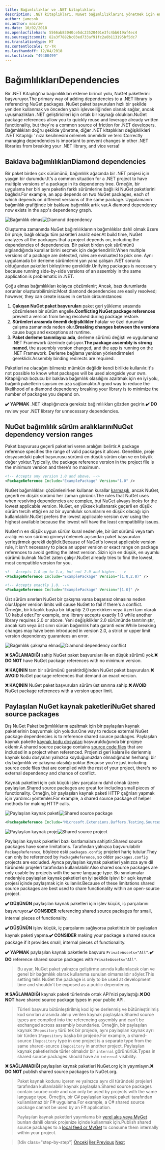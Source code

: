 ```yaml
---
title: Bağımlılıklar ve .NET kitaplıkları
description: .NET kitaplıkları, NuGet bağımlılıklarını yönetmek için en iyi yöntem önerileri.
author: jamesnk
ms.author: mairaw
ms.date: 10/02/2018
ms.openlocfilehash: 5566ab83040ce5dc23520401e3fc4bb619af4ec4
ms.sourcegitcommit: 82a3f7882bc03ed733af91fc2a0b113195bf5dc7
ms.translationtype: MT
ms.contentlocale: tr-TR
ms.lasthandoff: 12/04/2018
ms.locfileid: "49400499"
---
```

# <a name="dependencies"></a><span data-ttu-id="f3369-103">Bağımlılıkları</span><span class="sxs-lookup"><span data-stu-id="f3369-103">Dependencies</span></span>

<span data-ttu-id="f3369-104">Bir .NET Kitaplığı'na bağımlılıkları ekleme birincil yolu, NuGet paketlerini başvuruyor.</span><span class="sxs-lookup"><span data-stu-id="f3369-104">The primary way of adding dependencies to a .NET library is referencing NuGet packages.</span></span> <span data-ttu-id="f3369-105">NuGet paket başvuruları hızlı bir şekilde yeniden kullanmak ve önceden yazılı işlevselliğinden olanak sağlar, ancak uyuşmazlıkları .NET geliştiricileri için ortak bir kaynağı oldukları.</span><span class="sxs-lookup"><span data-stu-id="f3369-105">NuGet package references allow you to quickly reuse and leverage already written functionality, but they're a common source of friction for .NET developers.</span></span> <span data-ttu-id="f3369-106">Bağımlılıkları doğru şekilde yönetme, diğer .NET kitaplıkları değişiklikleri .NET Kitaplığı ' nıza kesilmesini önlemek önemlidir ve tersi!</span><span class="sxs-lookup"><span data-stu-id="f3369-106">Correctly managing dependencies is important to prevent changes in other .NET libraries from breaking your .NET library, and vice versa!</span></span>

## <a name="diamond-dependencies"></a><span data-ttu-id="f3369-107">Baklava bağımlılıkları</span><span class="sxs-lookup"><span data-stu-id="f3369-107">Diamond dependencies</span></span>

<span data-ttu-id="f3369-108">Bir paket birden çok sürümünü, bağımlılık ağacında bir .NET projesi için yaygın bir durumdur.</span><span class="sxs-lookup"><span data-stu-id="f3369-108">It's a common situation for a .NET project to have multiple versions of a package in its dependency tree.</span></span> <span data-ttu-id="f3369-109">Örneğin, bir uygulama her biri aynı paketin farklı sürümlerine bağlı iki NuGet paketlerini bağlıdır.</span><span class="sxs-lookup"><span data-stu-id="f3369-109">For example, an app depends on two NuGet packages, each of which depends on different versions of the same package.</span></span> <span data-ttu-id="f3369-110">Uygulamanın bağımlılık grafiğinde bir baklava bağımlılık artık var.</span><span class="sxs-lookup"><span data-stu-id="f3369-110">A diamond dependency now exists in the app's dependency graph.</span></span>

<span data-ttu-id="f3369-111">![Bağımlılık elmas](./media/dependencies/diamond-dependency.png "bağımlılık elmas")</span><span class="sxs-lookup"><span data-stu-id="f3369-111">![Diamond dependency](./media/dependencies/diamond-dependency.png "Diamond dependency")</span></span>

<span data-ttu-id="f3369-112">Oluşturma zamanında NuGet bağımlılıklarının bağımlılıklar dahil olmak üzere bir proje, bağlı olduğu tüm paketleri analiz eder.</span><span class="sxs-lookup"><span data-stu-id="f3369-112">At build time, NuGet analyzes all the packages that a project depends on, including the dependencies of dependencies.</span></span> <span data-ttu-id="f3369-113">Bir paket birden çok sürümünü algılandığında kurallar birini seçmek için değerlendirilir.</span><span class="sxs-lookup"><span data-stu-id="f3369-113">When multiple versions of a package are detected, rules are evaluated to pick one.</span></span> <span data-ttu-id="f3369-114">Aynı uygulamada bir derleme sürümlerini yan yana çalışan .NET sorunlu olduğundan paketleri birleştirme gereklidir.</span><span class="sxs-lookup"><span data-stu-id="f3369-114">Unifying packages is necessary because running side-by-side versions of an assembly in the same application is problematic in .NET.</span></span>

<span data-ttu-id="f3369-115">Çoğu elmas bağımlılıkları kolayca çözümlenir; Ancak, bazı durumlarda sorunlar oluşturabilirsiniz:</span><span class="sxs-lookup"><span data-stu-id="f3369-115">Most diamond dependencies are easily resolved; however, they can create issues in certain circumstances:</span></span>

1. <span data-ttu-id="f3369-116">**Çakışan NuGet paket başvuruları** paket geri yükleme sırasında çözümlenen bir sürüm engelle.</span><span class="sxs-lookup"><span data-stu-id="f3369-116">**Conflicting NuGet package references** prevent a version from being resolved during package restore.</span></span>
2. <span data-ttu-id="f3369-117">**Sürümleri arasında önemli değişiklikler** hatalar ve özel durumlar çalışma zamanında neden olur.</span><span class="sxs-lookup"><span data-stu-id="f3369-117">**Breaking changes between the versions** cause bugs and exceptions at runtime.</span></span>
3. <span data-ttu-id="f3369-118">**Paket derleme tanımlayıcı ada**, derleme sürümü değişti ve uygulamanız .NET Framework üzerinde çalışıyor.</span><span class="sxs-lookup"><span data-stu-id="f3369-118">**The package assembly is strong named**, the assembly version changed, and the app is running on the .NET Framework.</span></span> <span data-ttu-id="f3369-119">Derleme bağlama yeniden yönlendirmeleri gereklidir.</span><span class="sxs-lookup"><span data-stu-id="f3369-119">Assembly binding redirects are required.</span></span>

<span data-ttu-id="f3369-120">Paketleri ne olacağını bilmeniz mümkün değildir kendi birlikte kullanılır.</span><span class="sxs-lookup"><span data-stu-id="f3369-120">It's not possible to know what packages will be used alongside your own.</span></span> <span data-ttu-id="f3369-121">Kitaplığınızı bozucu bir baklava bağımlılık olasılığını azaltmak için en iyi yolu, bağımlı paketlerin sayısını en aza sağlamaktır.</span><span class="sxs-lookup"><span data-stu-id="f3369-121">A good way to reduce the likelihood of a diamond dependency breaking your library is to minimize the number of packages you depend on.</span></span>

<span data-ttu-id="f3369-122">**✔️ YAPMAK** .NET kitaplığınızda gereksiz bağımlılıkları gözden geçirin.</span><span class="sxs-lookup"><span data-stu-id="f3369-122">**✔️ DO** review your .NET library for unnecessary dependencies.</span></span>

## <a name="nuget-dependency-version-ranges"></a><span data-ttu-id="f3369-123">NuGet bağımlılık sürüm aralıklarını</span><span class="sxs-lookup"><span data-stu-id="f3369-123">NuGet dependency version ranges</span></span>

<span data-ttu-id="f3369-124">Paket başvurusu geçerli paketleri veren aralığını belirtir.</span><span class="sxs-lookup"><span data-stu-id="f3369-124">A package reference specifies the range of valid packages it allows.</span></span> <span data-ttu-id="f3369-125">Genellikle, proje dosyasındaki paket başvurusu sürümü en düşük sürüm olan ve en büyük değer yoktur.</span><span class="sxs-lookup"><span data-stu-id="f3369-125">Typically, the package reference version in the project file is the minimum version and there's no maximum.</span></span>

```xml
<!-- Accepts any version 1.0 and above. -->
<PackageReference Include="ExamplePackage" Version="1.0" />
```

<span data-ttu-id="f3369-126">NuGet bağımlılıkları çözümlenirken kullanan kurallar [karmaşık](/nuget/consume-packages/dependency-resolution), ancak NuGet, geçerli en düşük sürümü her zaman görünür.</span><span class="sxs-lookup"><span data-stu-id="f3369-126">The rules that NuGet uses when resolving dependencies are [complex](/nuget/consume-packages/dependency-resolution), but NuGet always looks for the lowest applicable version.</span></span> <span data-ttu-id="f3369-127">NuGet, en yüksek kullanarak geçerli en düşük sürüm tercih ettiği en az bir uyumluluk sorunlarını en düşük olacağı için kullanılabilir.</span><span class="sxs-lookup"><span data-stu-id="f3369-127">NuGet prefers the lowest applicable version over using the highest available because the lowest will have the least compatibility issues.</span></span>

<span data-ttu-id="f3369-128">NuGet'ın en düşük uygun sürüm kural nedeniyle, bir üst sürümü veya tam aralığı en son sürümü girmeyi önlemek açısından paket başvuruları yerleştirmek gerekli değildir.</span><span class="sxs-lookup"><span data-stu-id="f3369-128">Because of NuGet's lowest applicable version rule, it isn't necessary to place an upper version or exact range on package references to avoid getting the latest version.</span></span> <span data-ttu-id="f3369-129">Sizin için en düşük, en uyumlu sürümü bulmak NuGet zaten çalışır.</span><span class="sxs-lookup"><span data-stu-id="f3369-129">NuGet already tries to find the lowest, most compatible version for you.</span></span>

```xml
<!-- Accepts 1.0 up to 1.x, but not 2.0 and higher. -->
<PackageReference Include="ExamplePackage" Version="[1.0,2.0)" />

<!-- Accepts exactly 1.0. -->
<PackageReference Include="ExamplePackage" Version="[1.0]" />
```

<span data-ttu-id="f3369-130">Üst sürüm sınırları NuGet bir çakışma varsa başarısız olmasına neden olur.</span><span class="sxs-lookup"><span data-stu-id="f3369-130">Upper version limits will cause NuGet to fail if there's a conflict.</span></span> <span data-ttu-id="f3369-131">Örneğin, bir kitaplık başka bir kitaplığı 2.0 gerekirken veya üzeri tam olarak 1.0 kabul eder.</span><span class="sxs-lookup"><span data-stu-id="f3369-131">For example, one library accepts exactly 1.0 while another library requires 2.0 or above.</span></span> <span data-ttu-id="f3369-132">Yeni değişiklikler 2.0 sürümünde tanıtılmıştır, ancak katı veya üst sınırı sürüm bağımlılık hata garanti eder.</span><span class="sxs-lookup"><span data-stu-id="f3369-132">While breaking changes may have been introduced in version 2.0, a strict or upper limit version dependency guarantees an error.</span></span>

<span data-ttu-id="f3369-133">![Bağımlılık çakışma elmas](./media/dependencies/diamond-dependency-conflict.png "bağımlılık çakışma elmas")</span><span class="sxs-lookup"><span data-stu-id="f3369-133">![Diamond dependency conflict](./media/dependencies/diamond-dependency-conflict.png "Diamond dependency conflict")</span></span>

<span data-ttu-id="f3369-134">**❌ SAĞLAMADIĞI** sahip NuGet paket başvuruları ile en düşük sürümü yok.</span><span class="sxs-lookup"><span data-stu-id="f3369-134">**❌ DO NOT** have NuGet package references with no minimum version.</span></span>

<span data-ttu-id="f3369-135">**❌ KAÇININ** tam bir sürümünü gerektirdiğinden NuGet paket başvuruları.</span><span class="sxs-lookup"><span data-stu-id="f3369-135">**❌ AVOID** NuGet package references that demand an exact version.</span></span>

<span data-ttu-id="f3369-136">**❌ KAÇININ** NuGet paket başvuruları sürüm üst sınırına sahip.</span><span class="sxs-lookup"><span data-stu-id="f3369-136">**❌ AVOID** NuGet package references with a version upper limit.</span></span>

## <a name="nuget-shared-source-packages"></a><span data-ttu-id="f3369-137">Paylaşılan NuGet kaynak paketleri</span><span class="sxs-lookup"><span data-stu-id="f3369-137">NuGet shared source packages</span></span>

<span data-ttu-id="f3369-138">Dış NuGet Paket bağımlılıklarını azaltmak için bir paylaşılan kaynak paketlerinin başvurmak için yoludur.</span><span class="sxs-lookup"><span data-stu-id="f3369-138">One way to reduce external NuGet package dependencies is to reference shared source packages.</span></span> <span data-ttu-id="f3369-139">Paylaşılan kaynak pakette [kaynak kodu dosyaları](/nuget/reference/nuspec#including-content-files) başvurulduğunda bir projeye eklenir.</span><span class="sxs-lookup"><span data-stu-id="f3369-139">A shared source package contains [source code files](/nuget/reference/nuspec#including-content-files) that are included in a project when referenced.</span></span> <span data-ttu-id="f3369-140">Projenizi geri kalanı ile derlenmiş kaynak kodu dosyaları yalnızca koyduğunuzdan olmadığından herhangi bir dış bağımlılık ve çakışma olasılığı yoktur.</span><span class="sxs-lookup"><span data-stu-id="f3369-140">Because you're just including source code files that are compiled with the rest of your project, there's no external dependency and chance of conflict.</span></span>

<span data-ttu-id="f3369-141">Kaynak paketleri için çok küçük işlev parçalarını dahil olmak üzere paylaşılan.</span><span class="sxs-lookup"><span data-stu-id="f3369-141">Shared source packages are great for including small pieces of functionality.</span></span> <span data-ttu-id="f3369-142">Örneğin, bir paylaşılan kaynak paketi HTTP çağrıları yapmak için yardımcı yöntemler.</span><span class="sxs-lookup"><span data-stu-id="f3369-142">For example, a shared source package of helper methods for making HTTP calls.</span></span>

<span data-ttu-id="f3369-143">![Paylaşılan kaynak paketi](./media/dependencies/shared-source-package.png "paylaşılan kaynak paketi")</span><span class="sxs-lookup"><span data-stu-id="f3369-143">![Shared source package](./media/dependencies/shared-source-package.png "Shared source package")</span></span>

```xml
<PackageReference Include="Microsoft.Extensions.Buffers.Testing.Sources" PrivateAssets="All" Version="1.0" />
```

<span data-ttu-id="f3369-144">![Paylaşılan kaynak proje](./media/dependencies/shared-source-project.png "paylaşılan kaynak proje")</span><span class="sxs-lookup"><span data-stu-id="f3369-144">![Shared source project](./media/dependencies/shared-source-project.png "Shared source project")</span></span>

<span data-ttu-id="f3369-145">Paylaşılan kaynak paketleri bazı kısıtlamalara sahiptir.</span><span class="sxs-lookup"><span data-stu-id="f3369-145">Shared source packages have some limitations.</span></span> <span data-ttu-id="f3369-146">Tarafından yalnızca başvurulabilir `PackageReference`, böylece eski `packages.config` projeleri hariç tutulur.</span><span class="sxs-lookup"><span data-stu-id="f3369-146">They can only be referenced by `PackageReference`, so older `packages.config` projects are excluded.</span></span> <span data-ttu-id="f3369-147">Ayrıca paylaşılan kaynak paketleri yalnızca aynı dil türündeki projeleri tarafından kullanılabilir.</span><span class="sxs-lookup"><span data-stu-id="f3369-147">Also shared source packages are only usable by projects with the same language type.</span></span> <span data-ttu-id="f3369-148">Bu sınırlamalar nedeniyle paylaşılan kaynak paketleri en iyi şekilde işlevi bir açık kaynak projesi içinde paylaşmak için kullanılır.</span><span class="sxs-lookup"><span data-stu-id="f3369-148">Because of these limitations shared source packages are best used to share functionality within an open-source project.</span></span>

<span data-ttu-id="f3369-149">**✔️ DÜŞÜNÜN** paylaşılan kaynak paketleri için işlev küçük, iç parçalarını başvuruyor.</span><span class="sxs-lookup"><span data-stu-id="f3369-149">**✔️ CONSIDER** referencing shared source packages for small, internal pieces of functionality.</span></span>

<span data-ttu-id="f3369-150">**✔️ DÜŞÜNÜN** işlev küçük, iç parçalarını sağlıyorsa paketinizin bir paylaşılan kaynak paketi yapma.</span><span class="sxs-lookup"><span data-stu-id="f3369-150">**✔️ CONSIDER** making your package a shared source package if it provides small, internal pieces of functionality.</span></span>

<span data-ttu-id="f3369-151">**✔️ YAPMAK** paylaşılan kaynak paketlerle başvuru `PrivateAssets="All"`.</span><span class="sxs-lookup"><span data-stu-id="f3369-151">**✔️ DO** reference shared source packages with `PrivateAssets="All"`.</span></span>

> <span data-ttu-id="f3369-152">Bu ayar, NuGet paket yalnızca geliştirme anında kullanılacak olan ve genel bir bağımlılık olarak kullanıma sunulan olmamalıdır söyler.</span><span class="sxs-lookup"><span data-stu-id="f3369-152">This setting tells NuGet the package is only to be used at development time and shouldn't be exposed as a public dependency.</span></span>

<span data-ttu-id="f3369-153">**❌ SAĞLAMADIĞI** kaynak paketi türlerinde ortak API'nizi paylaştığı.</span><span class="sxs-lookup"><span data-stu-id="f3369-153">**❌ DO NOT** have shared source package types in your public API.</span></span>

> <span data-ttu-id="f3369-154">Türleri başvuru bütünleştirilmiş kod içine derlenmiş ve bütünleştirilmiş kod sınırları arasında alınıp verilen kaynak paylaşılan.</span><span class="sxs-lookup"><span data-stu-id="f3369-154">Shared source types are compiled into the referencing assembly and can't be exchanged across assembly boundaries.</span></span> <span data-ttu-id="f3369-155">Örneğin, bir paylaşılan kaynak `IRepository` türü tek bir projede, aynı paylaşılan kaynak ayrı bir türden `IRepository` başka bir projede.</span><span class="sxs-lookup"><span data-stu-id="f3369-155">For example, a shared-source `IRepository` type in one project is a separate type from the same shared-source `IRepository` in another project.</span></span> <span data-ttu-id="f3369-156">Paylaşılan kaynak paketlerinde türler olmalıdır bir `internal` görünürlük.</span><span class="sxs-lookup"><span data-stu-id="f3369-156">Types in shared source packages should have an `internal` visibility.</span></span>

<span data-ttu-id="f3369-157">**❌ SAĞLAMADIĞI** paylaşılan kaynak paketleri NuGet.org için yayımlayın.</span><span class="sxs-lookup"><span data-stu-id="f3369-157">**❌ DO NOT** publish shared source packages to NuGet.org.</span></span>

> <span data-ttu-id="f3369-158">Paket kaynak kodunu içeren ve yalnızca aynı dil türündeki projeleri tarafından kullanılabilir kaynak paylaşılan.</span><span class="sxs-lookup"><span data-stu-id="f3369-158">Shared source packages contain source code and can only be used by projects with the same language type.</span></span> <span data-ttu-id="f3369-159">Örneğin, bir C# paylaşılan kaynak paketi tarafından kullanılamaz bir F# uygulama.</span><span class="sxs-lookup"><span data-stu-id="f3369-159">For example, a C# shared source package cannot be used by an F# application.</span></span>
>
> <span data-ttu-id="f3369-160">Paylaşılan kaynak paketleri yayımlama bir [yerel akış veya MyGet](./publish-nuget-package.md) bunları dahili olarak projenize içinde kullanmak için.</span><span class="sxs-lookup"><span data-stu-id="f3369-160">Publish shared source packages to a [local feed or MyGet](./publish-nuget-package.md) to consume them internally within your project.</span></span>

>[!div class="step-by-step"]
><span data-ttu-id="f3369-161">[Önceki](nuget.md)
>[İleri](sourcelink.md)</span><span class="sxs-lookup"><span data-stu-id="f3369-161">[Previous](nuget.md)
[Next](sourcelink.md)</span></span>